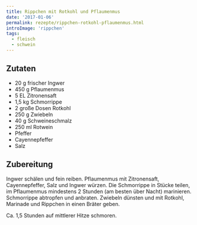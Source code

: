 ```yaml
---
title: Rippchen mit Rotkohl und Pflaumenmus
date: '2017-01-06'
permalink: rezepte/rippchen-rotkohl-pflaumenmus.html
introImage: 'rippchen'
tags:
  - fleisch
  - schwein
---
```


## Zutaten

- 20 g frischer Ingwer
- 450 g Pflaumenmus
- 5 EL Zitronensaft
- 1,5 kg Schmorrippe
- 2 große Dosen Rotkohl
- 250 g Zwiebeln
- 40 g Schweineschmalz
- 250 ml Rotwein
- Pfeffer
- Cayennepfeffer
- Salz

## Zubereitung

Ingwer schälen und fein reiben. Pflaumenmus mit Zitronensaft, Cayennepfeffer, Salz und Ingwer würzen. Die Schmorrippe in Stücke teilen, im Pflaumenmus mindestens 2 Stunden (am besten über Nacht) marinieren. Schmorrippe abtropfen und anbraten. Zwiebeln dünsten und mit Rotkohl, Marinade und Rippchen in einen Bräter geben.

Ca. 1,5 Stunden auf mittlerer Hitze schmoren.


